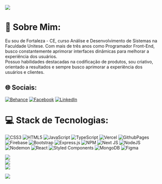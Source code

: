 ![](https://quotes-github-readme.vercel.app/api?type=horizontal&theme=radical)

# 💫 Sobre Mim:
Eu sou de Fortaleza - CE, curso Análise e Desenvolvimento de Sistemas na Faculdade Unitese. Com mais de três anos como Programador Front-End, busco constantemente aprimorar interfaces dinâmicas para melhorar a experiência dos usuários.<br>Possuo habilidades destacadas na codificação de produtos, sou criativo, orientado a resultados e sempre busco aprimorar a experiência dos usuários e clientes.

## 🌐 Sociais:
[![Behance](https://img.shields.io/badge/Behance-1769ff?logo=behance&logoColor=white)](https://behance.net/https://www.behance.net/claudiosil50ea) [![Facebook](https://img.shields.io/badge/Facebook-%231877F2.svg?logo=Facebook&logoColor=white)](https://facebook.com/https://www.facebook.com/dinhosilwa/) [![LinkedIn](https://img.shields.io/badge/LinkedIn-%230077B5.svg?logo=linkedin&logoColor=white)](https://linkedin.com/in/https://www.linkedin.com/in/cl%C3%A1udio-silva-46a3602a6/) 

# 💻 Stack de Tecnologias:
![CSS3](https://img.shields.io/badge/css3-%231572B6.svg?style=for-the-badge&logo=css3&logoColor=white) ![HTML5](https://img.shields.io/badge/html5-%23E34F26.svg?style=for-the-badge&logo=html5&logoColor=white) ![JavaScript](https://img.shields.io/badge/javascript-%23323330.svg?style=for-the-badge&logo=javascript&logoColor=%23F7DF1E) ![TypeScript](https://img.shields.io/badge/typescript-%23007ACC.svg?style=for-the-badge&logo=typescript&logoColor=white) ![Vercel](https://img.shields.io/badge/vercel-%23000000.svg?style=for-the-badge&logo=vercel&logoColor=white) ![GithubPages](https://img.shields.io/badge/github%20pages-121013?style=for-the-badge&logo=github&logoColor=white) ![Firebase](https://img.shields.io/badge/firebase-%23039BE5.svg?style=for-the-badge&logo=firebase) ![Bootstrap](https://img.shields.io/badge/bootstrap-%238511FA.svg?style=for-the-badge&logo=bootstrap&logoColor=white) ![Express.js](https://img.shields.io/badge/express.js-%23404d59.svg?style=for-the-badge&logo=express&logoColor=%2361DAFB) ![NPM](https://img.shields.io/badge/NPM-%23CB3837.svg?style=for-the-badge&logo=npm&logoColor=white) ![Next JS](https://img.shields.io/badge/Next-black?style=for-the-badge&logo=next.js&logoColor=white) ![NodeJS](https://img.shields.io/badge/node.js-6DA55F?style=for-the-badge&logo=node.js&logoColor=white) ![Nodemon](https://img.shields.io/badge/NODEMON-%23323330.svg?style=for-the-badge&logo=nodemon&logoColor=%BBDEAD) ![React](https://img.shields.io/badge/react-%2320232a.svg?style=for-the-badge&logo=react&logoColor=%2361DAFB) ![Styled Components](https://img.shields.io/badge/styled--components-DB7093?style=for-the-badge&logo=styled-components&logoColor=white) ![MongoDB](https://img.shields.io/badge/MongoDB-%234ea94b.svg?style=for-the-badge&logo=mongodb&logoColor=white) ![Figma](https://img.shields.io/badge/figma-%23F24E1E.svg?style=for-the-badge&logo=figma&logoColor=white)


![](https://github-readme-stats.vercel.app/api?username=dinhoSilwa&theme=dark&hide_border=false&include_all_commits=false&count_private=true)<br/>
![](https://github-readme-streak-stats.herokuapp.com/?user=dinhoSilwa&theme=dark&hide_border=false)<br/>
![](https://github-readme-stats.vercel.app/api/top-langs/?username=dinhoSilwa&theme=dark&hide_border=false&include_all_commits=false&count_private=true&layout=compact)


![](https://github-contributor-stats.vercel.app/api?username=dinhoSilwa&limit=5&theme=dark&combine_all_yearly_contributions=true)

